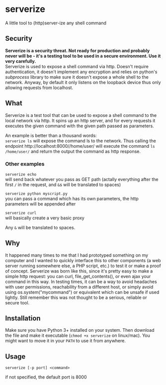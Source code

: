 # serverize
A little tool to (http)server-ize any shell command

## Security
**Serverize is a security threat. Not ready for production and probably never will be - it's a testing tool to be used in a secure environment. Use it very carefully.**  
Serverize is used to expose a shell command via http. Doesn't require authentication, it doesn't implement any encryption and relies on python's *subprocess* library to make sure it doesn't expose a whole shell to the network. Anyway, by default it only listens on the loopback device thus only allowing requests from localhost.  

## What
Serverize is a test tool that can be used to expose a shell command to the local network via http. It spins up an http server, and for every requests it executes the given command with the given path passed as parameters.

An example is better than a thousand words:  
`serverize ls`
will expose the command ls to the network. Thus calling the endpoint http://localhost:8000//home/user/ will execute the command `ls /home/user/` and return the output the command as http response.

### Other examples

`serverize echo`  
will send back whatever you pass as GET path (actally everything after the first `/` in the request, and `&`s will be translated to spaces)  

`serverize python myscript.py`  
you can pass a command which has its own parameters, the http parameters will be appended after

`serverize curl`  
will basically create a very basic proxy


Any `&` will be translated to spaces. 

## Why
It happened many times to me that I had prototyped something on my computer and I wanted to quickly interface this to other components (a web server running somewhere else, a PHP script, etc.) to test it or make a proof of concept. Serverize was born like this, since it's pretty easy to make a simple http request: you can curl, file_get_contents(), or even ajax your command in this way. In testing times, it can be a way to avoid headaches with user permissions, reachability from a different host, or simply avoid using os.system("mycommand") or equivalent which can be unsafe if used lightly. Still remember this was not thought to be a serious, reliable or secure tool. 

## Installation
Make sure you have Python 3+ installed on your system. Then download the file and make it executable (`chmod +x serverize` on linux/mac). You might want to move it in your `PATH` to use it from anywhere.

## Usage
`serverize [-p port] <command> `

if not specified, the default port is 8000

